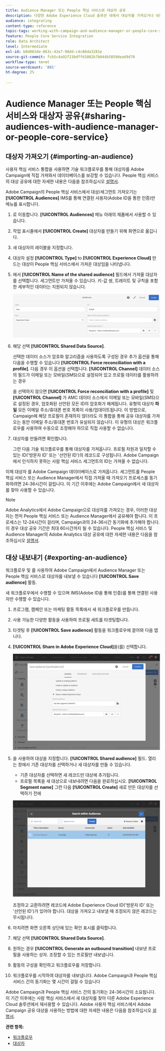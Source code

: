 ```yaml
---
title: Audience Manager 또는 People 핵심 서비스와 대상자 공유
description: 다양한 Adobe Experience Cloud 솔루션 내에서 대상자를 가져오거나 내보내는 방법을 알아봅니다.
audience: integrating
content-type: reference
topic-tags: working-with-campaign-and-audience-manager-or-people-core-service
feature: People Core Service Integration
role: Data Architect
level: Intermediate
exl-id: b0d063de-863c-42e7-98dd-c4c86da3281e
source-git-commit: fcb5c4a92f23bdffd1082b7b044b5859dead9d70
workflow-type: tm+mt
source-wordcount: '801'
ht-degree: 2%

---
```


# Audience Manager 또는 People 핵심 서비스와 대상자 공유{#sharing-audiences-with-audience-manager-or-people-core-service}

## 대상자 가져오기 {#importing-an-audience}

사용자 핵심 서비스 통합을 사용하면 기술 워크플로우를 통해 대상자를 Adobe Campaign에 직접 가져와서 데이터베이스를 보강할 수 있습니다. People 핵심 서비스의 대상 공유에 대한 자세한 내용은 다음을 참조하십시오 [설명서](https://experienceleague.adobe.com/docs/analytics/components/segmentation/segmentation-workflow/seg-publish.html).

Adobe Campaign의 People 핵심 서비스에서 대상/세그먼트 가져오기는 **[!UICONTROL Audiences]** IMS를 통해 연결된 사용자(Adobe ID을 통한 인증)만 메뉴를 표시합니다.

1. 로 이동합니다. **[!UICONTROL Audiences]** 메뉴 아래의 제품에서 사용할 수 있습니다.
1. 작업 표시줄에서 **[!UICONTROL Create]** 대상자를 만들기 위해 화면으로 옮깁니다.
1. 새 대상자의 레이블을 지정합니다.
1. 대상자 설정 **[!UICONTROL Type]** to **[!UICONTROL Experience Cloud]** 만드는 대상이 People 핵심 서비스에서 가져온 대상임을 나타냅니다.
1. 에서 **[!UICONTROL Name of the shared audience]** 필드에서 가져올 대상자를 선택합니다. 세그먼트만 가져올 수 있습니다. 키-값 쌍, 트레이트 및 규칙을 포함한 세부적인 데이터는 지원되지 않습니다.

   ![](assets/aam_import_audience.png)

1. 해당 선택 **[!UICONTROL Shared Data Source]**.

   선택한 데이터 소스가 암호화 알고리즘을 사용하도록 구성된 경우 추가 옵션을 통해 다음을 수행할 수 있습니다 **[!UICONTROL Force reconciliation with a profile]**. 다음 경우 이 옵션을 선택합니다. **[!UICONTROL Channel]** 데이터 소스의 필드가 이메일 또는 모바일(SMS)으로 설정되어 있고 프로필 데이터를 활용하려는 경우

   을 선택하지 않으면 **[!UICONTROL Force reconciliation with a profile]** 및 **[!UICONTROL Channel]** 가 AMC 데이터 소스에서 이메일 또는 모바일(SMS)으로 설정된 경우, 암호화된 선언된 모든 ID의 암호화가 해제됩니다. 유형의 대상자 **파일** 모든 이메일 주소/휴대폰 번호 목록이 사용/업데이트됩니다. 이 방법으로, Campaign에 해당 프로필이 존재하지 않더라도 이 통합을 통해 공유 대상자를 가져오는 동안 이메일 주소/휴대폰 번호가 유실되지 않습니다. 이 유형의 대상은 워크플로우를 사용하여 수동으로 조정해야 하므로 직접 사용할 수 없습니다.

1. 대상자를 만들려면 확인합니다.

   그런 다음 기술 워크플로우를 통해 대상자를 가져옵니다. 프로필 차원과 일치할 수 있는 ID(&#39;방문자 ID&#39; 또는 &#39;선언된 ID&#39;)의 레코드로 구성됩니다. Adobe Campaign에서 인식하지 못하는 사람 핵심 서비스 세그먼트의 ID는 가져올 수 없습니다.

이제 대상자 를 Adobe Campaign 데이터베이스로 가져옵니다. 세그먼트를 People 핵심 서비스 또는 Audience Manager에서 직접 가져올 때 가져오기 프로세스를 동기화하려면 24-36시간이 걸립니다. 이 기간 이후에는 Adobe Campaign에서 새 대상자를 찾아 사용할 수 있습니다.

>[!NOTE]
>
>Adobe Analytics에서 Adobe Campaign으로 대상자를 가져오는 경우, 이러한 대상자는 먼저 People 핵심 서비스 또는 Audience Manager에서 공유해야 합니다. 이 프로세스는 12-24시간이 걸리며, Campaign과의 24-36시간 동기화에 추가해야 합니다. 이 경우 대상 공유 기간은 최대 60시간까지 될 수 있습니다. People 핵심 서비스 및 Audience Manager의 Adobe Analytics 대상 공유에 대한 자세한 내용은 다음을 참조하십시오 [설명서](https://experienceleague.adobe.com/docs/analytics/components/segmentation/segmentation-workflow/seg-publish.html).

## 대상 내보내기 {#exporting-an-audience}

워크플로우 및 를 사용하여 Adobe Campaign에서 Audience Manager 또는 People 핵심 서비스로 대상자를 내보낼 수 있습니다 **[!UICONTROL Save audience]** 활동.

새 워크플로우에서 수행할 수 있으며 IMS(Adobe ID을 통해 인증)를 통해 연결된 사용자만 수행할 수 있습니다.

1. 프로그램, 캠페인 또는 마케팅 활동 목록에서 새 워크플로우를 만듭니다.
1. 사용 가능한 다양한 활동을 사용하여 프로필 세트를 타겟팅합니다.
1. 타겟팅 후 **[!UICONTROL Save audience]** 활동을 워크플로우에 끌어와 다음 엽니다.
1. **[!UICONTROL Share in Adobe Experience Cloud]**&#x200B;을(를) 선택합니다.

   ![](assets/aam_save_audience_activity.png)

1. 을 사용하여 대상을 지정합니다. **[!UICONTROL Shared audience]** 필드. 열리는 창에서 기존 대상자를 선택하거나 새 대상자를 만들 수 있습니다.

   * 기존 대상자를 선택하면 새 레코드만 대상에 추가됩니다.
   * 프로필 목록을 새 대상으로 내보내려면 다음을 완료하십시오. **[!UICONTROL Segment name]** 그런 다음 **[!UICONTROL Create]** 새로 만든 대상자를 선택하기 전에

   ![](assets/aam_save_audience_segment_picker.png)

   조정하고 교환하려면 레코드에 Adobe Experience Cloud ID(&#39;방문자 ID&#39; 또는 &#39;선언된 ID&#39;)가 있어야 합니다. 대상을 가져오고 내보낼 때 조정되지 않은 레코드는 무시됩니다.

1. 마치려면 화면 오른쪽 상단에 있는 확인 표시를 클릭합니다.
1. 해당 선택 **[!UICONTROL Shared Data Source]**.
1. 원하는 경우 **[!UICONTROL Generate an outbound transition]** 내보낸 프로필을 사용하는 상자. 조정할 수 있는 프로필만 내보냅니다.
1. 활동의 구성을 확인하고 워크플로우를 저장합니다.
1. 워크플로우를 시작하여 대상자를 내보냅니다. Adobe Campaign과 People 핵심 서비스 간의 동기화는 몇 시간이 걸릴 수 있습니다

Adobe Campaign과 People 핵심 서비스 간의 동기화는 24-36시간이 소요됩니다. 이 기간 이후에는 사람 핵심 서비스에서 새 대상자를 찾아 다른 Adobe Experience Cloud 솔루션에서 재사용할 수 있습니다. Adobe 사용자 핵심 서비스에서 Adobe Campaign 공유 대상을 사용하는 방법에 대한 자세한 내용은 다음을 참조하십시오 [설명서](https://experienceleague.adobe.com/docs/core-services/interface/audiences/t-audience-create.html).

**관련 항목:**

* [워크플로우](../../automating/using/get-started-workflows.md)
* [대상자](../../audiences/using/about-audiences.md)
